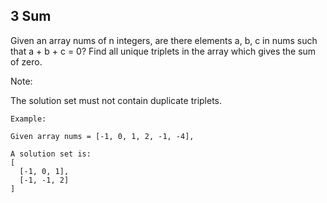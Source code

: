 ## 3 Sum

Given an array nums of n integers, are there elements a, b, c in nums such that a + b + c = 0? Find all unique triplets in the array which gives the sum of zero.  

Note:  

The solution set must not contain duplicate triplets.  
```
Example:

Given array nums = [-1, 0, 1, 2, -1, -4],

A solution set is:
[
  [-1, 0, 1],
  [-1, -1, 2]
]
```